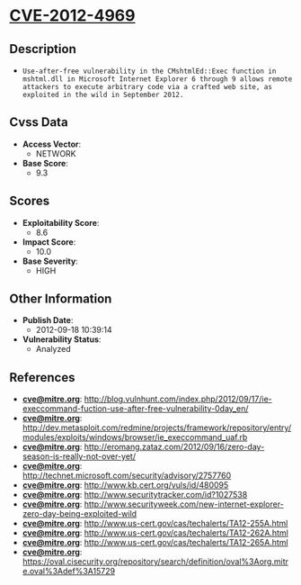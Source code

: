 
# [CVE-2012-4969](https://cve.mitre.org/cgi-bin/cvename.cgi?name=CVE-2012-4969)

## Description

- `Use-after-free vulnerability in the CMshtmlEd::Exec function in mshtml.dll in Microsoft Internet Explorer 6 through 9 allows remote attackers to execute arbitrary code via a crafted web site, as exploited in the wild in September 2012.`

## Cvss Data

- **Access Vector**:
  - NETWORK
- **Base Score**:
  - 9.3

## Scores

- **Exploitability Score**:
  - 8.6
- **Impact Score**:
  - 10.0
- **Base Severity**:
  - HIGH

## Other Information

- **Publish Date**:
  - 2012-09-18 10:39:14
- **Vulnerability Status**:
  - Analyzed

## References

- **cve@mitre.org**: http://blog.vulnhunt.com/index.php/2012/09/17/ie-execcommand-fuction-use-after-free-vulnerability-0day_en/
- **cve@mitre.org**: http://dev.metasploit.com/redmine/projects/framework/repository/entry/modules/exploits/windows/browser/ie_execcommand_uaf.rb
- **cve@mitre.org**: http://eromang.zataz.com/2012/09/16/zero-day-season-is-really-not-over-yet/
- **cve@mitre.org**: http://technet.microsoft.com/security/advisory/2757760
- **cve@mitre.org**: http://www.kb.cert.org/vuls/id/480095
- **cve@mitre.org**: http://www.securitytracker.com/id?1027538
- **cve@mitre.org**: http://www.securityweek.com/new-internet-explorer-zero-day-being-exploited-wild
- **cve@mitre.org**: http://www.us-cert.gov/cas/techalerts/TA12-255A.html
- **cve@mitre.org**: http://www.us-cert.gov/cas/techalerts/TA12-262A.html
- **cve@mitre.org**: http://www.us-cert.gov/cas/techalerts/TA12-265A.html
- **cve@mitre.org**: https://oval.cisecurity.org/repository/search/definition/oval%3Aorg.mitre.oval%3Adef%3A15729
